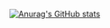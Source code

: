 [![Anurag's GitHub stats](https://github-readme-stats.vercel.app/api?username=hanruihua)](https://github.com/anuraghazra/github-readme-stats)

